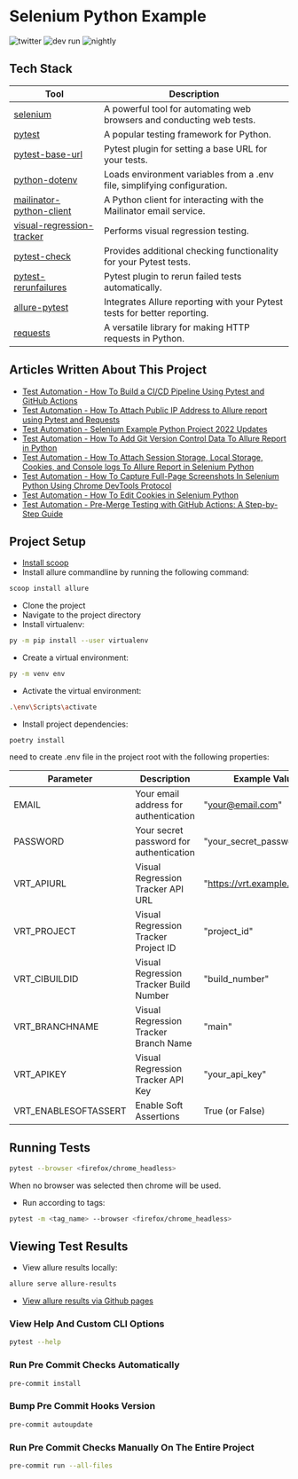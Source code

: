 # Selenium Python Example

![twitter](https://img.shields.io/twitter/follow/NirTal2)
![dev run](https://github.com/nirtal85/Selenium-Python-Example/actions/workflows/devRun.yml/badge.svg)
![nightly](https://github.com/nirtal85/Selenium-Python-Example/actions/workflows/nightly.yml/badge.svg)

## Tech Stack

| Tool                                                                             | Description                                                              |
|----------------------------------------------------------------------------------|--------------------------------------------------------------------------|
| [selenium](https://pypi.org/project/selenium/)                                   | A powerful tool for automating web browsers and conducting web tests.    |
| [pytest](https://pypi.org/project/pytest/)                                       | A popular testing framework for Python.                                  |
| [pytest-base-url](https://pypi.org/project/pytest-base-url/)                     | Pytest plugin for setting a base URL for your tests.                     |
| [python-dotenv](https://pypi.org/project/python-dotenv/)                         | Loads environment variables from a .env file, simplifying configuration. |
| [mailinator-python-client](https://pypi.org/project/mailinator-python-client-2/) | A Python client for interacting with the Mailinator email service.       |
| [visual-regression-tracker](https://pypi.org/project/visual-regression-tracker/) | Performs visual regression testing.                                      |
| [pytest-check](https://pypi.org/project/pytest-check/)                           | Provides additional checking functionality for your Pytest tests.        |
| [pytest-rerunfailures](https://pypi.org/project/pytest-rerunfailures/)           | Pytest plugin to rerun failed tests automatically.                       |
| [allure-pytest](https://pypi.org/project/allure-pytest/)                         | Integrates Allure reporting with your Pytest tests for better reporting. |
| [requests](https://pypi.org/project/requests/)                                   | A versatile library for making HTTP requests in Python.                  |

## Articles Written About This Project

* [Test Automation - How To Build a CI/CD Pipeline Using Pytest and GitHub Actions](https://www.linkedin.com/pulse/test-automation-how-build-cicd-pipeline-using-pytest-nir-tal/)
* [Test Automation - How To Attach Public IP Address to Allure report using Pytest and Requests](https://www.linkedin.com/pulse/test-automation-how-attach-public-ip-adress-allure-report-nir-tal/)
* [Test Automation - Selenium Example Python Project 2022 Updates](https://www.linkedin.com/pulse/test-automation-selenium-example-python-project-2022-nir-tal/)
* [Test Automation - How To Add Git Version Control Data To Allure Report in Python](https://www.linkedin.com/pulse/test-automation-how-add-git-version-control-data-allure-nir-tal/)
* [Test Automation - How To Attach Session Storage, Local Storage, Cookies, and Console logs To Allure Report in Selenium Python](https://www.linkedin.com/pulse/test-automation-how-attach-session-storage-local-cookies-nir-tal/)
* [Test Automation - How To Capture Full-Page Screenshots In Selenium Python Using Chrome DevTools Protocol](https://www.linkedin.com/pulse/test-automation-how-capture-full-page-screenshots-selenium-nir-tal/)
* [Test Automation - How To Edit Cookies in Selenium Python](https://www.linkedin.com/pulse/test-automation-how-edit-cookies-selenium-python-nir-tal/)
* [Test Automation - Pre-Merge Testing with GitHub Actions: A Step-by-Step Guide](https://www.linkedin.com/pulse/test-automation-pre-merge-testing-github-actions-step-by-step-tal/)

## Project Setup

* [Install scoop](https://scoop.sh/)
* Install allure commandline by running the following command:

```bash
scoop install allure
```

* Clone the project
* Navigate to the project directory
* Install virtualenv:

```bash
py -m pip install --user virtualenv
```

* Create a virtual environment:

```bash
py -m venv env
```

* Activate the virtual environment:

```bash
.\env\Scripts\activate
```

* Install project dependencies:

```
poetry install
```

need to create .env file in the project root with the following properties:

| Parameter            | Description                             | Example Value                 |
|----------------------|-----------------------------------------|-------------------------------|
| EMAIL                | Your email address for authentication   | "your@email.com"              |
| PASSWORD             | Your secret password for authentication | "your_secret_password"        |
| VRT_APIURL           | Visual Regression Tracker API URL       | "https://vrt.example.com/api" |
| VRT_PROJECT          | Visual Regression Tracker Project ID    | "project_id"                  |
| VRT_CIBUILDID        | Visual Regression Tracker Build Number  | "build_number"                |
| VRT_BRANCHNAME       | Visual Regression Tracker Branch Name   | "main"                        |
| VRT_APIKEY           | Visual Regression Tracker API Key       | "your_api_key"                |
| VRT_ENABLESOFTASSERT | Enable Soft Assertions                  | True (or False)               |

## Running Tests

```bash
pytest --browser <firefox/chrome_headless>
```

When no browser was selected then chrome will be used.

* Run according to tags:

```bash
pytest -m <tag_name> --browser <firefox/chrome_headless>
```

## Viewing Test Results

* View allure results locally:

```bash
allure serve allure-results
```

* [View allure results via Github pages](https://nirtal85.github.io/Selenium-Python-Example/)

### View Help And Custom CLI Options

```bash
pytest --help
```

### Run Pre Commit Checks Automatically

```bash
pre-commit install
```

### Bump Pre Commit Hooks Version

```bash
pre-commit autoupdate
```

### Run Pre Commit Checks Manually On The Entire Project

```bash
pre-commit run --all-files
```

